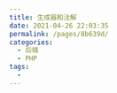 ```yaml
---
title: 生成器和注解
date: 2021-04-26 22:03:35
permalink: /pages/8b639d/
categories:
  - 后端
  - PHP
tags:
  - 
---
```

